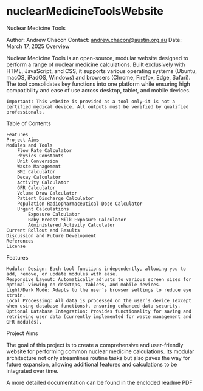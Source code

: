 # nuclearMedicineToolsWebsite

Nuclear Medicine Tools

Author: Andrew Chacon
Contact: andrew.chacon@austin.org.au
Date: March 17, 2025
Overview

Nuclear Medicine Tools is an open-source, modular website designed to perform a range of nuclear medicine calculations. Built exclusively with HTML, JavaScript, and CSS, it supports various operating systems (Ubuntu, macOS, iPadOS, Windows) and browsers (Chrome, Firefox, Edge, Safari). The tool consolidates key functions into one platform while ensuring high compatibility and ease of use across desktop, tablet, and mobile devices.

    Important: This website is provided as a tool only—it is not a certified medical device. All outputs must be verified by qualified professionals.

Table of Contents

    Features
    Project Aims
    Modules and Tools
        Flow Rate Calculator
        Physics Constants
        Unit Conversion
        Waste Management
        BMI Calculator
        Decay Calculator
        Activity Calculator
        GFR Calculator
        Volume Draw Calculator
        Patient Discharge Calculator
        Population Radiopharmaceutical Dose Calculator
        Urgent Calculations
            Exposure Calculator
            Baby Breast Milk Exposure Calculator
            Administered Activity Calculator
    Current Rollout and Results
    Discussion and Future Development
    References
    License

Features

    Modular Design: Each tool functions independently, allowing you to add, remove, or update modules with ease.
    Responsive Layout: Automatically adjusts to various screen sizes for optimal viewing on desktops, tablets, and mobile devices.
    Light/Dark Mode: Adapts to the user’s browser settings to reduce eye strain.
    Local Processing: All data is processed on the user’s device (except when using database functions), ensuring enhanced data security.
    Optional Database Integration: Provides functionality for saving and retrieving user data (currently implemented for waste management and GFR modules).

Project Aims

The goal of this project is to create a comprehensive and user-friendly website for performing common nuclear medicine calculations. Its modular architecture not only streamlines routine tasks but also paves the way for future expansion, allowing additional features and calculations to be integrated over time.

A more detailed documentation can be found in the encloded readme PDF
